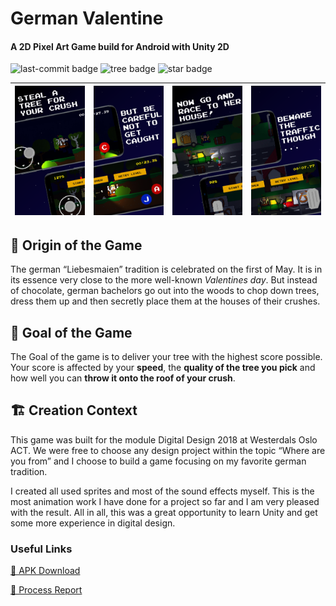 # German Valentine
#### A 2D Pixel Art Game build for Android with Unity 2D 
![last-commit badge](https://img.shields.io/github/last-commit/fasust/GermanValentine.svg?style=flat-square)
![tree badge](https://img.shields.io/badge/virtual%20trees-enough%20available-darkgreen?style=flat-square)
![star badge](https://img.shields.io/github/stars/fasust/GermanValentine?style=social)

| ![screen 1](https://github.com/Fasust/GermanValentine/blob/master/.additional_material/playstore/play-store-screen-0.png) | ![screen 2](https://github.com/Fasust/GermanValentine/blob/master/.additional_material/playstore/play-store-screen-1.png) | ![screen 3](https://github.com/Fasust/GermanValentine/blob/master/.additional_material/playstore/play-store-screen-3.png) | ![screen 4](https://github.com/Fasust/GermanValentine/blob/master/.additional_material/playstore/play-store-screen-4.png) |
| ------------------------------------------------------------------------------------------------------------ | ------------------------------------------------------------------------------------------------------------ | ------------------------------------------------------------------------------------------------------------ | ------------------------------------------------------------------------------------------------------------ |

## 🌳 Origin of the Game
The german “Liebesmaien” tradition is celebrated on the first of May. It is in its essence very close to the more well-known _Valentines day_. But instead of chocolate, german bachelors go out into the woods to chop down trees, dress them up and then secretly place them at the houses of their crushes. 

## 🥇 Goal of the Game 
The Goal of the game is to deliver your tree with the highest score possible. Your score is affected by your **speed**, the **quality of the tree you pick** and how well you can **throw it onto the roof of your crush**.

## 🏗 Creation Context
This game was built for the module Digital Design 2018 at Westerdals Oslo ACT.
We were free to choose any design project within the topic “Where are you from” and I choose to build a game focusing on my favorite german tradition.

I created all used sprites and most of the sound effects myself. This is the most animation work I have done for a project so far and I am very pleased with the result. 
All in all, this was a great opportunity to learn Unity and get some more experience in digital design.

### Useful Links
<a href="https://github.com/Fasust/GermanValentine/releases/">📲 APK Download</a>

<a href="https://github.com/Fasust/GermanValentine/blob/master/German%20Valentine%20-%20Process%20Report.pdf">📄 Process Report</a>
